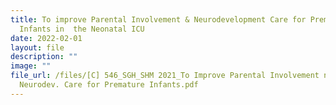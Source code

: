 ```yaml
---
title: To improve Parental Involvement & Neurodevelopment Care for Premature
  Infants in  the Neonatal ICU
date: 2022-02-01
layout: file
description: ""
image: ""
file_url: /files/[C] 546_SGH_SHM 2021_To Improve Parental Involvement n
  Neurodev. Care for Premature Infants.pdf
---
```

